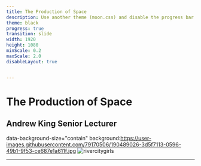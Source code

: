 ```yaml
---
title: The Production of Space
description: Use another theme (moon.css) and disable the progress bar at the bottom 
theme: black
progress: true
transition: slide
width: 1920
height: 1080
minScale: 0.2
maxScale: 2.0
disableLayout: true


---
```

# The Production of Space
Andrew King
Senior Lecturer
---

data-background-size="contain"
background:https://user-images.githubusercontent.com/79170506/190489026-3d5f7113-0596-49b1-9f53-ce687e1a611f.jpg
![rivercitygirls](https://user-images.githubusercontent.com/79170506/190489026-3d5f7113-0596-49b1-9f53-ce687e1a611f.jpg)

---
